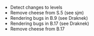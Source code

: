 - Detect changes to levels
- Remove cheese from S.5 (see sjm)
- Rendering bugs in B.9 (see Draknek)
- Rendering bugs in B.17 (see Draknek)
- Remove cheese from B.17
